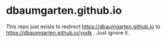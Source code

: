 # dbaumgarten.github.io

This repo just exists to redirect https://dbaumgarten.github.io to https://dbaumgarten.github.io/yodk .
Just ignore it.
